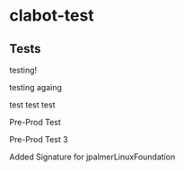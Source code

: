 # clabot-test

## Tests

testing!

testing againg

test test test


Pre-Prod Test

Pre-Prod Test 3


Added Signature for jpalmerLinuxFoundation
